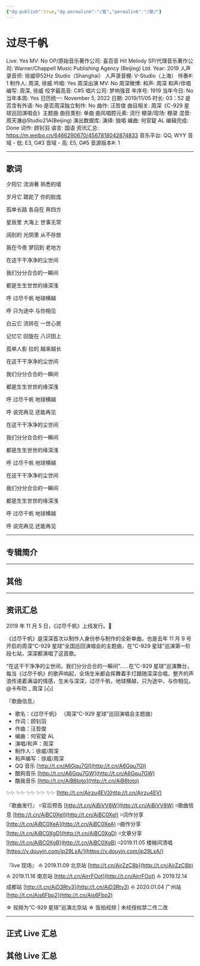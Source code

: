 ```yaml
---
{"dg-publish":true,"dg-permalink":"/是","permalink":"/是/"}
---
```



# 过尽千帆

Live: Yes
MV: No
OP/原始音乐著作公司: 喜百音 Hit Melody
SP/代理音乐著作公司: Warner/Chappell Music Publishing Agency (Beijing) Ltd.
Year: 2019
人声录音师: 徐威@52Hz Studio（Shanghai）
人声录音棚: V-Studio（上海）
伴奏#: 1
制作人: 周深, 徐威
吟唱: Yes
周深出演 MV: No
周深微博:
和声: 周深
和声/伴唱编写: 周深, 徐威
咬字最高音: C#5
唱片公司: 梦响强音
年序号: 1919
当年今日: No
当年本周: Yes
日历统一: November 5, 2022
日期: 2019/11/05
时长: 03：52
是否含有外语: No
是否周深独立制作: No
曲作: 汪哲俊
曲目相关: 周深《C-929 星球巡回演唱会》主题曲
曲目类别: 单曲
曲风唱腔元素: 流行
棚录/现场: 棚录
混音: 周天澈@Studio21A(Beijing)
演出数据库:
演绎: 独唱
编曲: 何官錠 AL
编辑完成: Done
词作: 顾钊羽
语言: 国语
资讯汇总: https://m.weibo.cn/6466290670/4567818042874833
音乐平台: QQ, WYY
音域 - 低: E3, G#3
音域 - 高: E5, G#5
音源版本#: 1

---

## 歌词

夕阳它 流淌著 熟悉的墙

岁月它 蹉跎了 你的脸庞

孤单长路 各自在 奔四方

星辰里 大海上 世事无常

阔别的 光阴里 从不存放

我在今夜 梦回到 老地方

在这干干净净的尘世间

我们分分合合的一瞬间

都是生生世世的缘深浅

呼 过尽千帆 地球横越

呼 只为途中 与你相见

白云它 流转在 一世心房

记忆它 回旋在 八识田上

孤单人影 拉的 越来越长

在这干干净净的尘世间

我们分分合合的一瞬间

都是生生世世的缘深浅

呼 过尽千帆 地球横越

呼 说完再见 还能再见

在这干干净净的尘世间

我们分分合合的一瞬间

都是生生世世的缘深浅

呼 过尽千帆 地球横越

在这干干净净的尘世间

我们分分合合的一瞬间

都是生生世世的缘深浅

呼 过尽千帆 地球横越

呼 说完再见 还能再见

---

## 专辑简介

---

## 其他

---

## 资讯汇总

2019 年 11 月 5 日，《过尽千帆》上线发行。🎂

《过尽千帆》是深深首次以制作人身份参与制作的全新单曲，也是去年 11 月 9 号开启的周深“C-929 星球”全国巡回演唱会的主题曲，在“C-929 星球”巡演第一阶段七站，深深都演唱了这首歌。

   “在这干干净净的尘世间，我们分分合合的一瞬间”……在“C-929 星球”巡演舞台，每当《过尽千帆》的歌声响起，全场生米都会挥舞着手灯跟随深深合唱，整齐的声浪传递着满溢的情感，生米与深深，过尽千帆，地球横越，只为途中，与你相见。@卡布叻 _ 周深 [心]

『歌曲信息』

- 歌名：《过尽千帆》
（周深“C-929 星球”巡回演唱会主题曲）
- 作词：顾钊羽
- 作曲：汪哲俊
- 编曲：何官錠 AL
- 演唱/和声：周深
- 制作人：徐威/周深
- 和声编写：徐威/周深
- QQ 音乐 [http://t.cn/A6Gqu7Gl](http://t.cn/A6Gqu7Gl)
- 酷狗音乐 [http://t.cn/A6Gqu7GW](http://t.cn/A6Gqu7GW)
- 酷我音乐 [http://t.cn/AiB6toto](http://t.cn/AiB6toto)

✨✨ ✨✨ ✨✨ ✨✨ ✨✨
[http://t.cn/Airzu4EV](http://t.cn/Airzu4EV)

『歌曲发行』
◽️官后预告 [http://t.cn/AiBiVV8W](http://t.cn/AiBiVV8W)
◽️歌曲信息 [http://t.cn/AiBC0XeI](http://t.cn/AiBC0XeI)
◽️词作分享 [http://t.cn/AiBC0XeA](http://t.cn/AiBC0XeA)
◽️曲作分享 [http://t.cn/AiBC0XgD](http://t.cn/AiBC0XgD)
◽️文章分享 [http://t.cn/AiBC0XgB](http://t.cn/AiBC0XgB)
◽️2019.11.05 楼梯间清唱 [https://v.douyin.com/jp29LxA/](https://v.douyin.com/jp29LxA/)

『live 现场』
⛵️ 2019.11.09 北京站 [http://t.cn/AirZzC8b](http://t.cn/AirZzC8b)
⛵️ 2019.11.16 南京站 [http://t.cn/AirrFOot](http://t.cn/AirrFOot)
⛵️ 2019.12.14 成都站 [http://t.cn/AiD3Rtv3](http://t.cn/AiD3Rtv3)
⛵️ 2020.01.04 广州站 [http://t.cn/Ais6Fbp2](http://t.cn/Ais6Fbp2)

☆ 视频为“C-929 星球”巡演北京站
☆ 饭拍视频 | 未经授权禁二传二改

---

## 正式 Live 汇总

## 其他 Live 汇总
